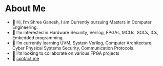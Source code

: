 # About Me
- 👋 Hi, I’m Shree Ganesh, I am Currently pursuing Masters in Computer Engineering.
- 👀 I’m interested in Hardware Security, Verilog, FPGAs, MCUs, SOCs, ICs, Embedded programming.
- 🌱 I’m currently learning UVM, System Verilog, Computer Architecture, Cyber Physical Systems Security, Communication Protocols.
- 💞️ I’m looking to collaborate on various FPGA projects
- 📩 [contact me](mailto:ganeshprime5@gmail.com) 

<!---
shreegw/shreegw is a ✨ special ✨ repository because its `README.md` (this file) appears on your GitHub profile.
You can click the Preview link to take a look at your changes.
--->
